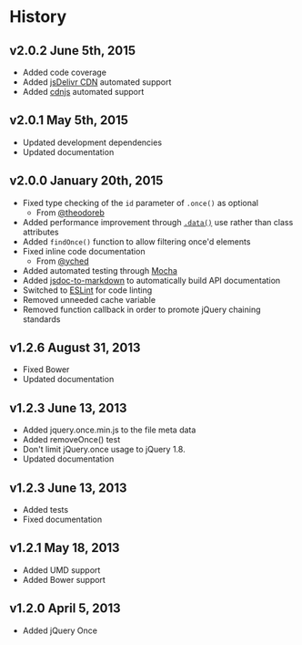 # History

## v2.0.2 June 5th, 2015
- Added code coverage
- Added [jsDelivr CDN](http://www.jsdelivr.com/#!jquery-once) automated support
- Added [cdnjs](https://github.com/cdnjs/cdnjs) automated support

## v2.0.1 May 5th, 2015
- Updated development dependencies
- Updated documentation

## v2.0.0 January 20th, 2015
- Fixed type checking of the `id` parameter of `.once()` as optional
  - From [@theodoreb](http://github.com/theodoreb)
- Added performance improvement through [`.data()`](http://api.jquery.com/data/)
use rather than class attributes
- Added `findOnce()` function to allow filtering once'd elements
- Fixed inline code documentation
  - From [@yched](http://github.com/yched)
- Added automated testing through [Mocha](http://mochajs.org)
- Added [jsdoc-to-markdown](https://github.com/75lb/jsdoc-to-markdown) to
automatically build API documentation
- Switched to [ESLint](http://eslint.org) for code linting
- Removed unneeded cache variable
- Removed function callback in order to promote jQuery chaining standards

## v1.2.6 August 31, 2013
- Fixed Bower
- Updated documentation

## v1.2.3 June 13, 2013
- Added jquery.once.min.js to the file meta data
- Added removeOnce() test
- Don't limit jQuery.once usage to jQuery 1.8.
- Updated documentation

## v1.2.3 June 13, 2013
- Added tests
- Fixed documentation

## v1.2.1 May 18, 2013
- Added UMD support
- Added Bower support

## v1.2.0 April 5, 2013
- Added jQuery Once
